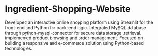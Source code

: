 # Ingredient-Shopping-Website
Developed an interactive online shopping platform using Streamlit for the front-end and Python for back-end logic. Integrated MySQL database through python-mysql-connector for secure data storage ,retrieval. Implemented product browsing and order management.  Focused on building a responsive and e-commerce solution using Python-based technologies.
